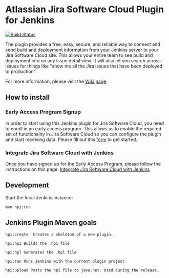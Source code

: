 # Atlassian Jira Software Cloud Plugin for Jenkins

[![Build Status](https://ci.jenkins.io/job/Plugins/job/atlassian-jira-software-cloud-plugin/job/master/badge/icon)](https://ci.jenkins.io/job/Plugins/job/atlassian-jira-software-cloud-plugin/job/master/)

The plugin provides a free, easy, secure, and reliable way to connect and send build and deployment information from your Jenkins server to your Jira Software Cloud site. 
This allows your entire team to see build and deployment info on any issue detail view. It will also let you search across issues for things like "show me all the Jira issues that have been deployed to production".

For more information, please visit the [Wiki page](https://wiki.jenkins.io/display/JENKINS/Atlassian+Jira+Software+Cloud+Plugin).

## How to install

### Early Access Program Signup

In order to start using this Jenkins plugin for Jira Software Cloud, you need to enroll in an early access program. This allows us to enable the required set of functionality in Jira Software Cloud so you can configure the plugin and start receiving data. Please fill out this [form](https://forms.gle/z8QUubZcgy4HyJCs8) to get started.

### Integrate Jira Software Cloud with Jenkins

Once you have signed up for the Early Access Program, please follow the instructions on this page: [Integrate Jira Software Cloud with Jenkins](https://confluence.atlassian.com/adminjiracloud/integrate-jira-software-cloud-with-jenkins-972355471.html)

## Development

Start the local Jenkins instance:

    mvn hpi:run


## Jenkins Plugin Maven goals

	hpi:create  Creates a skeleton of a new plugin.
	
	hpi:hpi Builds the .hpi file

	hpi:hpl Generates the .hpl file

	hpi:run Runs Jenkins with the current plugin project

	hpi:upload Posts the hpi file to java.net. Used during the release.
